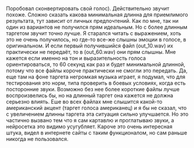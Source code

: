 Поробовал сконвертировать свой голос). Действительно звучит похоже. Сложно сказать какова минимальная длинна для приемлимого результата, тут зависит от личных предпочтений. Как по мне, так ни один из вариантов не получился прям идеальным. Но с более длинным таргетом звучит точно лучше. Я старался читать с выражением, хоть это не очень получилось, но где-то все-же слышны эмоции в голосе, в оригинальном. И если первый получившийся файл (out_10.wav) их практически не передаёт, то в (out_60.wav) они прям слышны. Мне кажется если именно на тон и выразительность голоса ориентироваться, то 60 секунд как раз и будет минимальной длинной, потому что все файлы короче практически не смогли это передать. Да, еще там на фоне таргета негромкая музыка играет, я подумал, что для тестирования это норм, типа проверить в боевых условиях, когда есть посторонние звуки. Возможно без нее более короткие файлы лучше воспроизвелись бы, но на длинный таргет она кажется не должна серьезно влиять. Еше во всех файлах мне слышится какой-то американский акцент (таргет голоса американец) и я бы не сказал, что с увеличением длинны таргета эта ситуация сильно улучшается. Но это частично вызвано тем что я сам картавлю и проглатываю звуки, а нейросетка это видимо усугубляет. Кароче это очень интересная штука, видел в интернете сайты с таким функционалом, но сам раньше никогда не пользовался.